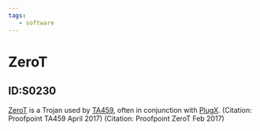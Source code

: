 ```yaml
---
tags:
   - software
---
```

# ZeroT
## ID:S0230
[ZeroT](/mitre/software/S0230) is a Trojan used by [TA459](/mitre/groups/G0062), often in conjunction with [PlugX](/mitre/software/S0013). (Citation: Proofpoint TA459 April 2017) (Citation: Proofpoint ZeroT Feb 2017)

